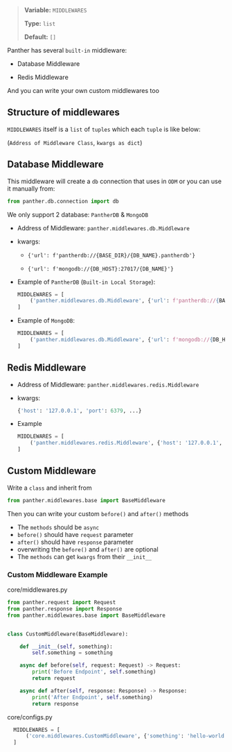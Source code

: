 > <b>Variable:</b> `MIDDLEWARES` 
> 
> <b>Type:</b> `list` 
> 
> <b>Default:</b> `[]`

Panther has several `built-in` middleware:

- Database Middleware

- Redis Middleware

And you can write your own custom middlewares too


## Structure of middlewares
`MIDDLEWARES` itself is a `list` of `tuples` which each `tuple` is like below:

(`Address of Middleware Class`, `kwargs as dict`)


## Database Middleware
This middleware will create a `db` connection that uses in `ODM` or you can use it manually from:
```python
from panther.db.connection import db
```

We only support 2 database: `PantherDB` & `MongoDB`

- Address of Middleware: `panther.middlewares.db.Middleware`
- kwargs:
    * `{'url': f'pantherdb://{BASE_DIR}/{DB_NAME}.pantherdb'}`

    * `{'url': f'mongodb://{DB_HOST}:27017/{DB_NAME}'}`

- Example of `PantherDB` (`Built-in Local Storage`):
  ```python
  MIDDLEWARES = [
      ('panther.middlewares.db.Middleware', {'url': f'pantherdb://{BASE_DIR}/{DB_NAME}.pantherdb'}),
  ]
  ```
- Example of `MongoDB`:
  ```python
  MIDDLEWARES = [
      ('panther.middlewares.db.Middleware', {'url': f'mongodb://{DB_HOST}:27017/{DB_NAME}'}),
  ]
  ```
  
## Redis Middleware
- Address of Middleware: `panther.middlewares.redis.Middleware`
- kwargs: 
    ```python
    {'host': '127.0.0.1', 'port': 6379, ...}
    ```

- Example
  ```python
  MIDDLEWARES = [
      ('panther.middlewares.redis.Middleware', {'host': '127.0.0.1', 'port': 6379}),
  ]
  ```
  
## Custom Middleware
Write a `class` and inherit from
```python
from panther.middlewares.base import BaseMiddleware
```

Then you can write your custom `before()` and `after()` methods

- The `methods` should be `async`
- `before()` should have `request` parameter
- `after()` should have `response` parameter
- overwriting the `before()` and `after()` are optional
- The `methods` can get `kwargs` from their `__init__`

### Custom Middleware Example
core/middlewares.py
```python
from panther.request import Request
from panther.response import Response
from panther.middlewares.base import BaseMiddleware


class CustomMiddleware(BaseMiddleware):

    def __init__(self, something):
        self.something = something

    async def before(self, request: Request) -> Request:
        print('Before Endpoint', self.something)
        return request

    async def after(self, response: Response) -> Response:
        print('After Endpoint', self.something)
        return response
```
core/configs.py
```python
  MIDDLEWARES = [
      ('core.middlewares.CustomMiddleware', {'something': 'hello-world'}),
  ]
```